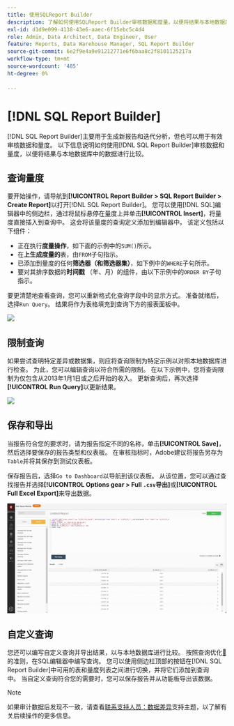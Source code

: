 ```yaml
---
title: 使用SQLReport Builder
description: 了解如何使用SQLReport Builder审核数据和度量，以便将结果与本地数据库中的数据进行比较。
exl-id: d1d9e099-4138-43e6-aaec-6f15ebc5c4d4
role: Admin, Data Architect, Data Engineer, User
feature: Reports, Data Warehouse Manager, SQL Report Builder
source-git-commit: 6e2f9e4a9e91212771e6f6baa8c2f8101125217a
workflow-type: tm+mt
source-wordcount: '485'
ht-degree: 0%

---
```


# [!DNL SQL Report Builder]

[!DNL SQL Report Builder]主要用于生成新报告和迭代分析，但也可以用于有效审核数据和量度。 以下信息说明如何使用[!DNL SQL Report Builder]审核数据和量度，以便将结果与本地数据库中的数据进行比较。

## 查询量度

要开始操作，请导航到&#x200B;**[!UICONTROL Report Builder > SQL Report Builder > Create Report]**&#x200B;以打开[!DNL SQL Report Builder]。 您可以使用[!DNL SQL]编辑器中的侧边栏，通过将鼠标悬停在量度上并单击&#x200B;**[!UICONTROL Insert]**，将量度直接插入到查询中。 这会将该量度的查询定义添加到编辑器中。 该定义包括以下组件：

- 正在执行&#x200B;**度量操作**，如下面的示例中的`SUM()`所示。
- 在&#x200B;**上生成度量的**&#x200B;表，由`FROM`子句指示。
- 已添加到量度的任何&#x200B;**筛选器（和筛选器集）**，如下例中的`WHERE`子句所示。
- 要对其排序数据的&#x200B;**时间戳** （年、月）的组件，由以下示例中的`ORDER BY`子句指示。

要更清楚地查看查询，您可以重新格式化查询字段中的显示方式。 准备就绪后，选择`Run Query`。 结果将作为表格填充到查询下方的报表面板中。

![](../../assets/run-query-results.gif)

## 限制查询

如果尝试查明特定差异或数据集，则应将查询限制为特定示例以对照本地数据库进行检查。 为此，您可以编辑查询以符合所需的限制。 在以下示例中，您将查询限制为仅包含从2013年1月1日或之后开始的收入。 更新查询后，再次选择&#x200B;**[!UICONTROL Run Query]**&#x200B;以更新结果。

![](../../assets/restricting-query.gif)

## 保存和导出

当报告符合您的要求时，请为报告指定不同的名称，单击&#x200B;**[!UICONTROL Save]**，然后选择要保存的报告类型和仪表板。 在审核指标时，Adobe建议将报告另存为`Table`并将其保存到测试仪表板。

保存报告后，选择`Go to Dashboard`以导航到该仪表板。 从该位置，您可以通过查找报告并选择&#x200B;**[!UICONTROL Options gear > Full `.csv`导出]**&#x200B;或&#x200B;**[!UICONTROL Full Excel Export]**&#x200B;来导出数据。

![](../../assets/export-dboard-data.gif)

## 自定义查询

您还可以编写自定义查询并导出结果，以与本地数据库进行比较。 按照查询优化[&#128279;](../../best-practices/optimizing-your-sql-queries.md)的准则，在SQL编辑器中编写查询。 您可以使用侧边栏顶部的按钮在[!DNL SQL Report Builder]中可用的表和量度列表之间进行切换，并将它们添加到查询中。 当自定义查询符合您的需要时，您可以保存报告并从功能板导出该数据。

>[!NOTE]
>
>如果审计数据后发现不一致，请查看[联系支持人员：数据差异](https://experienceleague.adobe.com/docs/commerce-knowledge-base/kb/troubleshooting/miscellaneous/mbi-data-discrepancies.html)支持主题，以了解有关后续操作的更多信息。
